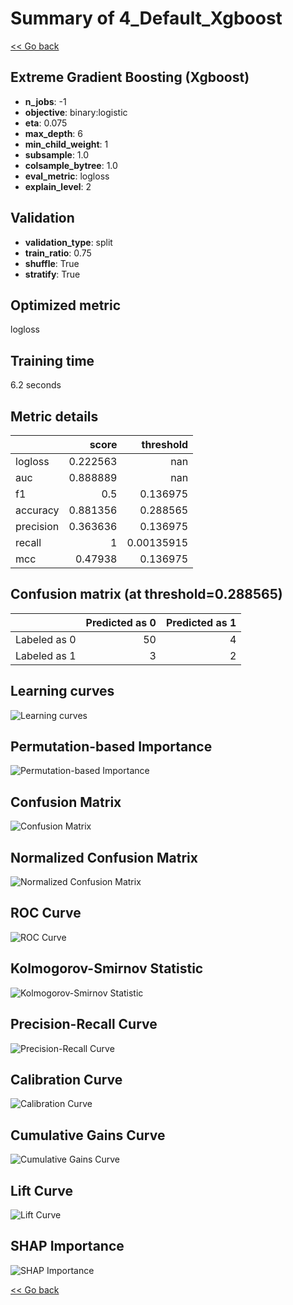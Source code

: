 # Summary of 4_Default_Xgboost

[<< Go back](../README.md)


## Extreme Gradient Boosting (Xgboost)
- **n_jobs**: -1
- **objective**: binary:logistic
- **eta**: 0.075
- **max_depth**: 6
- **min_child_weight**: 1
- **subsample**: 1.0
- **colsample_bytree**: 1.0
- **eval_metric**: logloss
- **explain_level**: 2

## Validation
 - **validation_type**: split
 - **train_ratio**: 0.75
 - **shuffle**: True
 - **stratify**: True

## Optimized metric
logloss

## Training time

6.2 seconds

## Metric details
|           |    score |    threshold |
|:----------|---------:|-------------:|
| logloss   | 0.222563 | nan          |
| auc       | 0.888889 | nan          |
| f1        | 0.5      |   0.136975   |
| accuracy  | 0.881356 |   0.288565   |
| precision | 0.363636 |   0.136975   |
| recall    | 1        |   0.00135915 |
| mcc       | 0.47938  |   0.136975   |


## Confusion matrix (at threshold=0.288565)
|              |   Predicted as 0 |   Predicted as 1 |
|:-------------|-----------------:|-----------------:|
| Labeled as 0 |               50 |                4 |
| Labeled as 1 |                3 |                2 |

## Learning curves
![Learning curves](learning_curves.png)

## Permutation-based Importance
![Permutation-based Importance](permutation_importance.png)
## Confusion Matrix

![Confusion Matrix](confusion_matrix.png)


## Normalized Confusion Matrix

![Normalized Confusion Matrix](confusion_matrix_normalized.png)


## ROC Curve

![ROC Curve](roc_curve.png)


## Kolmogorov-Smirnov Statistic

![Kolmogorov-Smirnov Statistic](ks_statistic.png)


## Precision-Recall Curve

![Precision-Recall Curve](precision_recall_curve.png)


## Calibration Curve

![Calibration Curve](calibration_curve_curve.png)


## Cumulative Gains Curve

![Cumulative Gains Curve](cumulative_gains_curve.png)


## Lift Curve

![Lift Curve](lift_curve.png)



## SHAP Importance
![SHAP Importance](shap_importance.png)

[<< Go back](../README.md)

